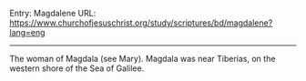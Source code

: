 Entry: Magdalene
URL: https://www.churchofjesuschrist.org/study/scriptures/bd/magdalene?lang=eng

---

The woman of Magdala (see Mary). Magdala was near Tiberias, on the western shore of the Sea of Galilee.
